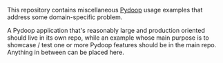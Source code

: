 This repository contains miscellaneous [Pydoop](https://github.com/crs4/pydoop) usage examples that address some domain-specific problem.

A Pydoop application that's reasonably large and production oriented should live in its own repo, while an example whose main purpose is to showcase / test one or more Pydoop features should be in the main repo. Anything in between can be placed here.
